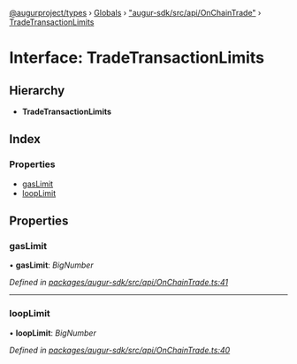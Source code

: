 [@augurproject/types](../README.md) › [Globals](../globals.md) › ["augur-sdk/src/api/OnChainTrade"](../modules/_augur_sdk_src_api_onchaintrade_.md) › [TradeTransactionLimits](_augur_sdk_src_api_onchaintrade_.tradetransactionlimits.md)

# Interface: TradeTransactionLimits

## Hierarchy

* **TradeTransactionLimits**

## Index

### Properties

* [gasLimit](_augur_sdk_src_api_onchaintrade_.tradetransactionlimits.md#gaslimit)
* [loopLimit](_augur_sdk_src_api_onchaintrade_.tradetransactionlimits.md#looplimit)

## Properties

###  gasLimit

• **gasLimit**: *BigNumber*

*Defined in [packages/augur-sdk/src/api/OnChainTrade.ts:41](https://github.com/AugurProject/augur/blob/69c4be52bf/packages/augur-sdk/src/api/OnChainTrade.ts#L41)*

___

###  loopLimit

• **loopLimit**: *BigNumber*

*Defined in [packages/augur-sdk/src/api/OnChainTrade.ts:40](https://github.com/AugurProject/augur/blob/69c4be52bf/packages/augur-sdk/src/api/OnChainTrade.ts#L40)*
